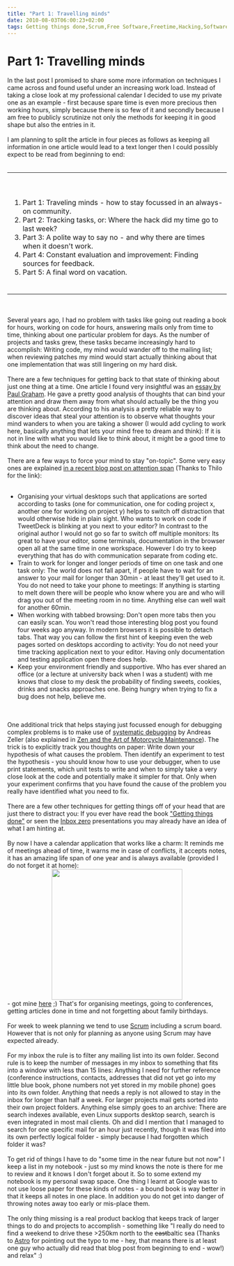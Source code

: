 ```yaml
---
title: "Part 1: Travelling minds"
date: 2010-08-03T06:00:23+02:00
tags: Getting things done,Scrum,Free Software,Freetime,Hacking,Software Foundation,
---
```


# Part 1: Travelling minds


In the last post I promised to share some more information on techniques I came across and found useful under an 
increasing work load. Instead of taking a close look at my professional calendar I decided to use my private one as an 
example - first because spare time is even more precious then working hours, simply because there is so few of it and 
secondly because I am free to publicly scrutinize not only the methods for keeping it in good shape but also the 
entries in it.<br><br>I am planning to split the article in four pieces as follows as keeping all information in one 
article would lead to a text longer then I could possibly expect to be read from beginning to end: 
<br><br><table><tr><td><br><ol><br><li>Part 1: Traveling minds - how to stay focussed in an always-on 
community.<br><li>Part 2: Tracking tasks, or: Where the hack did my time go to last week?<br><li>Part 3: A polite way 
to say no - and why there are times when it doesn't work.<br><li>Part 4: Constant evaluation and improvement: Finding 
sources for feedback.<br><li>Part 5: A final word on vacation.<br></ol><br></td></tr></table><br><br>Several years ago, 
I had no problem with tasks like going out reading a book for hours, working on code for hours, answering mails only 
from time to time, thinking about one particular problem for days. As the number of projects and tasks grew, these 
tasks became increasingly hard to accomplish: Writing code, my mind would wander off to the mailing list; when 
reviewing patches my mind would start actually thinking about that one implementation that was still lingering on my 
hard disk.<br><br>There are a few techniques for getting back to that state of thinking about just one thing at a time. 
One article I found very insightful was an <a href="http://www.paulgraham.com/top.html">essay by Paul Graham</a>. He 
gave a pretty good analysis of thoughts that can bind your attention and draw them away from what should actually be 
the thing you are thinking about. According to his analysis a pretty reliable way to discover ideas that steal your 
attention is to observe what thoughts your mind wanders to when you are taking a shower (I would add cycling to work 
here, basically anything that lets your mind free to dream and think): If it is not in line with what you would like to 
think about, it might be a good time to think about the need to change.<br><br>There are a few ways to force your mind 
to stay "on-topic". Some very easy ones are explained <a 
href="http://lifehacker.com/5596964/how-to-rebuild-your-attention-span-and-focus">in a recent blog post on attention 
span</a> (Thanks to Thilo for the link): <br><ul><br><li>Organising your virtual desktops such that applications are 
sorted according to tasks (one for communication, one for coding project x, another one for working on project y) helps 
to switch off distraction that would otherwise hide in plain sight. Who wants to work on code if TweetDeck is blinking 
at you next to your editor? In contrast to the original author I would not go so far to switch off multiple monitors: 
Its great to have your editor, some terminals, documentation in the browser open all at the same time in one workspace. 
However I do try to keep everything that has do with communication separate from coding etc.<br><li>Train to work for 
longer and longer periods of time on one task and one task only: The world does not fall apart, if people have to wait 
for an answer to your mail for longer than 30min - at least they'll get used to it. You do not need to take your phone 
to meetings: If anything is starting to melt down there will be people who know where you are and who will drag you out 
of the meeting room in no time. Anything else can well wait for another 60min.<br><li>When working with tabbed 
browsing: Don't open more tabs then you can easily scan. You won't read those interesting blog post you found four 
weeks ago anyway. In modern browsers it is possible to detach tabs. That way you can follow the first hint of keeping 
even the web pages sorted on desktops according to activity: You do not need your time tracking application next to 
your editor. Having only documentation and testing application open there does help.<br><li>Keep your environment 
friendly and supportive. Who has ever shared an office (or a lecture at university back when I was a student) with me 
knows that close to my desk the probability of finding sweets, cookies, drinks and snacks approaches one. Being hungry 
when trying to fix a bug does not help, believe me.<br></ul><br><br>One additional trick that helps staying just 
focussed enough for debugging complex problems is to make use of <a 
href="http://www.whyprogramsfail.com/resources.php">systematic debugging</a> by Andreas Zeller (also explained in <a 
href="http://en.wikipedia.org/wiki/Zen_and_the_Art_of_Motorcycle_Maintenance">Zen and the Art of Motorcycle 
Maintenance</a>). The trick is to explicitly track you thoughts on paper: Write down your hypothesis of what causes the 
problem. Then identify an experiment to test the hypothesis - you should know how to use your debugger, when to use 
print statements, which unit tests to write and when to simply take a very close look at the code and potentially make 
it simpler for that. Only when your experiment confirms that you have found the cause of the problem you really have 
identified what you need to fix.<br><br>There are a few other techniques for getting things off of your head that are 
just there to distract you: If you ever have read the book <a 
href="http://de.wikipedia.org/wiki/Getting_Things_Done">"Getting things done"</a> or seen the <a 
href="http://inboxzero.com/">Inbox zero</a> presentations you may already have an idea of what I am hinting 
at.<br><br>By now I have a calendar application that works like a charm: It reminds me of meetings ahead of time, it 
warns me in case of conflicts, it accepts notes, it has an amazing life span of one year and is always available 
(provided I do not forget it at home): <center><a 
href="http://farm4.static.flickr.com/3489/4021993850_16cce4be60.jpg"><img 
src="http://farm4.static.flickr.com/3489/4021993850_16cce4be60.jpg" width="300"></a></center> - got mine <a 
href="http://www.kulturkaufhaus.de/">here</a> ;) That's for organising meetings, going to conferences, getting articles 
done in time and not forgetting about family birthdays.<br><br>For week to week planning we tend to use <a 
href="http://blog.isabel-drost.de/index.php/archives/133/how-much-of-scrum-is-implemented">Scrum</a> including a scrum 
board. However that is not only for planning as anyone using Scrum may have expected already.<br><br>For my inbox the 
rule is to filter any mailing list into its own folder. Second rule is to keep the number of messages in my inbox to 
something that fits into a window with less than 15 lines: Anything I need for further reference (conference 
instructions, contacts, addresses that did not yet go into my little blue book, phone numbers not yet stored in my 
mobile phone) goes into its own folder. Anything that needs a reply is not allowed to stay in the inbox for longer than 
half a week. For larger projects mail gets sorted into their own project folders. Anything else simply goes to an 
archive: There are search indexes available, even Linux supports desktop search, search is even integrated in most mail 
clients. Oh and did I mention that I managed to search for one specific mail for an hour just recently, though it was 
filed into its own perfectly logical folder - simply because I had forgotten which folder it was?<br><br>To get rid of 
things I have to do "some time in the near future but not now" I keep a list in my notebook - just so my mind knows the 
note is there for me to review and it knows I don't forget about it. So to some extend my notebook is my personal swap 
space. One thing I learnt at Google was to not use loose paper for these kinds of notes - a bound book is way better in 
that it keeps all notes in one place. In addition you do not get into danger of throwing notes away too early or 
mis-place them.<br><br>The only thing missing is a real product backlog that keeps track of larger things to do and 
projects to accomplish - something like "I really do need to find a weekend to drive these >250km north to the <del 
datetime="2010-08-03T13:45:51+00:00">east</del>baltic sea (Thanks to <a 
href="http://astroblog.spaceboyz.net/">Astro</a> for pointing out the typo to me - hey, that means there is at least 
one guy who actually did read that blog post from beginning to end - wow!) and relax" :)<br><br>
